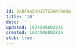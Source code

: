 ```yaml
---
id: 8xBF4aSnHJS7S2AKrDm5w
title: '10'
desc: ''
updated: 1634506892816
created: 1634506892816
stub: true
---
```


